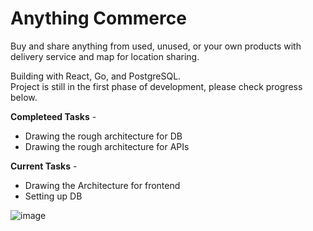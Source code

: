 # Anything Commerce
Buy and share anything from used, unused, or your own products with delivery service and map for location sharing.<br>

Building with React, Go, and PostgreSQL.<br>
Project is still in the first phase of development, please check progress below.

**Completeed Tasks** -
* Drawing the rough architecture for DB
* Drawing the rough architecture for APIs

**Current Tasks** - 
* Drawing the Architecture for frontend
* Setting up DB

![image](https://github.com/gorvk/anything-commerce/assets/52004037/92fc08ab-d3ee-4d6c-99a8-a7063e7cb777)
